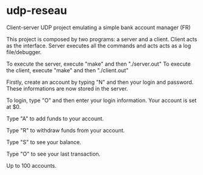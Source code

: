 # udp-reseau
Client-server UDP project emulating a simple bank account manager (FR)

This project is composed by two programs: a server and a client. Client acts as the interface. Server executes all the commands and acts acts as a log file/debugger.

To execute the server, execute "make" and then "./server.out"
To execute the client, execute "make" and then "./client.out"

Firstly, create an account by typing "N" and then your login and password. These informations are now stored in the server.

To login, type "O" and then enter your login information. Your account is set at $0. 

Type "A" to add funds to your account.

Type "R" to withdraw funds from your account.

Type "S" to see your balance.

Type "O" to see your last transaction.

Up to 100 accounts.

